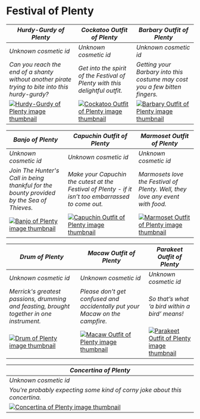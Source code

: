 # Festival of Plenty

| *Hurdy-Gurdy of Plenty* | *Cockatoo Outfit of Plenty* | *Barbary Outfit of Plenty* |
| ----------------------- | --------------------------- | -------------------------- |
| *Unknown cosmetic id* | *Unknown cosmetic id* | *Unknown cosmetic id* |
| *Can you reach the end of a shanty without another pirate trying to bite into this hurdy-gurdy?* | *Get into the spirit of the Festival of Plenty with this delightful outfit.* | *Getting your Barbary into this costume may cost you a few bitten fingers.* |
| [![*Hurdy-Gurdy of Plenty* image thumbnail](https://cdn.merciasquill.com/images/67035fed8ad30bf0035179c4)](https://seaofthieves.wiki.gg/wiki/Hurdy-Gurdy_of_Plenty) | [![*Cockatoo Outfit of Plenty* image thumbnail](https://cdn.merciasquill.com/images/67035fed8ad30bf0035179c4)](https://seaofthieves.wiki.gg/wiki/Cockatoo_Outfit_of_Plenty) | [![*Barbary Outfit of Plenty* image thumbnail](https://cdn.merciasquill.com/images/67035fed8ad30bf0035179c4)](https://seaofthieves.wiki.gg/wiki/Barbary_Outfit_of_Plenty) |

| *Banjo of Plenty* | *Capuchin Outfit of Plenty* | *Marmoset Outfit of Plenty* |
| ----------------- | --------------------------- | --------------------------- |
| *Unknown cosmetic id* | *Unknown cosmetic id* | *Unknown cosmetic id* |
| *Join The Hunter's Call in being thankful for the bounty provided by the Sea of Thieves.* | *Make your Capuchin the cutest at the Festival of Plenty - if it isn’t too embarrassed to come out.* | *Marmosets love the Festival of Plenty. Well, they love any event with food.* |
| [![*Banjo of Plenty* image thumbnail](https://cdn.merciasquill.com/images/67035fed8ad30bf0035179c4)](https://seaofthieves.wiki.gg/wiki/Banjo_of_Plenty) | [![*Capuchin Outfit of Plenty* image thumbnail](https://cdn.merciasquill.com/images/67035fed8ad30bf0035179c4)](https://seaofthieves.wiki.gg/wiki/Capuchin_Outfit_of_Plenty) | [![*Marmoset Outfit of Plenty* image thumbnail](https://cdn.merciasquill.com/images/67035fed8ad30bf0035179c4)](https://seaofthieves.wiki.gg/wiki/Marmoset_Outfit_of_Plenty) |

| *Drum of Plenty* | *Macaw Outfit of Plenty* | *Parakeet Outfit of Plenty* |
| ---------------- | ------------------------ | --------------------------- |
| *Unknown cosmetic id* | *Unknown cosmetic id* | *Unknown cosmetic id* |
| *Merrick's greatest passions, drumming and feasting, brought together in one instrument.* | *Please don't get confused and accidentally put your Macaw on the campfire.* | *So that’s what ‘a bird within a bird’ means!* |
| [![*Drum of Plenty* image thumbnail](https://cdn.merciasquill.com/images/67035fed8ad30bf0035179c4)](https://seaofthieves.wiki.gg/wiki/Drum_of_Plenty) | [![*Macaw Outfit of Plenty* image thumbnail](https://cdn.merciasquill.com/images/67035fed8ad30bf0035179c4)](https://seaofthieves.wiki.gg/wiki/Macaw_Outfit_of_Plenty) | [![*Parakeet Outfit of Plenty* image thumbnail](https://cdn.merciasquill.com/images/67035fed8ad30bf0035179c4)](https://seaofthieves.wiki.gg/wiki/Parakeet_Outfit_of_Plenty) |

| *Concertina of Plenty* |
| ---------------------- |
| *Unknown cosmetic id* |
| *You're probably expecting some kind of corny joke about this concertina.* |
| [![*Concertina of Plenty* image thumbnail](https://cdn.merciasquill.com/images/67035fed8ad30bf0035179c4)](https://seaofthieves.wiki.gg/wiki/Concertina_of_Plenty) |
